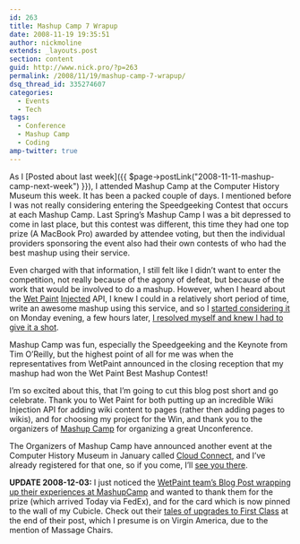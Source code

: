```yaml
---
id: 263
title: Mashup Camp 7 Wrapup
date: 2008-11-19 19:35:51
author: nickmoline
extends: _layouts.post
section: content
guid: http://www.nick.pro/?p=263
permalink: /2008/11/19/mashup-camp-7-wrapup/
dsq_thread_id: 335274607
categories:
  - Events
  - Tech
tags:
  - Conference
  - Mashup Camp
  - Coding
amp-twitter: true
---
```

As I [Posted about last week]({{ $page->postLink("2008-11-11-mashup-camp-next-week") }}), I attended Mashup Camp at the Computer History Museum this week. It has been a packed couple of days. I mentioned before I was not really considering entering the Speedgeeking Contest that occurs at each Mashup Camp. Last Spring&#8217;s Mashup Camp I was a bit depressed to come in last place, but this contest was different, this time they had one top prize (A MacBook Pro) awarded by attendee voting, but then the individual providers sponsoring the event also had their own contests of who had the best mashup using their service.

<!--more-->

<amp-twitter width="375" height="472" layout="responsive" data-tweetid="1010573893"></amp-twitter>

Even charged with that information, I still felt like I didn&#8217;t want to enter the competition, not really because of the agony of defeat, but because of the work that would be involved to do a mashup. However, when I heard about the [Wet Paint](http://www.wetpaint.com/) [Injected](http://www.wetpaintinjected.com/) API, I knew I could in a relatively short period of time, write an awesome mashup using this service, and so I [started considering it](http://twitter.com/NickMoline/status/1010573893) on Monday evening, a few hours later, [I resolved myself and knew I had to give it a shot](http://twitter.com/NickMoline/status/1010695410).

<amp-twitter width="375" height="472" layout="responsive" data-tweetid="1010695410"></amp-twitter>

Mashup Camp was fun, especially the Speedgeeking and the Keynote from Tim O&#8217;Reilly, but the highest point of all for me was when the representatives from WetPaint announced in the closing reception that my mashup had won the Wet Paint Best Mashup Contest!

I&#8217;m so excited about this, that I&#8217;m going to cut this blog post short and go celebrate. Thank you to Wet Paint for both putting up an incredible Wiki Injection API for adding wiki content to pages (rather then adding pages to wikis), and for choosing my project for the Win, and thank you to the organizers of [Mashup Camp](http://www.mashupcamp.com/) for organizing a great Unconference.

<amp-img class="alignright" src="{{ site.baseurl }}/wp-content/uploads/sites/4/2008/11/cc09_125x125an-imattending.gif" title="I&#039;m Attending Cloud Connect January 20-22, 2009" alt="I&#039;m Attending Cloud Connect January 20-22, 2009" width="125" height="125" layout="fixed"></amp-img>The Organizers of Mashup Camp have announced another event at the Computer History Museum in January called [Cloud Connect](http://www.cloudconnectevent.com/), and I&#8217;ve already registered for that one, so if you come, I&#8217;ll [see you there](http://www.cloudconnectevent.com/).

**UPDATE 2008-12-03:** I just noticed the [WetPaint team&#8217;s Blog Post wrapping up their experiences at MashupCamp](https://web.archive.org/web/20110812164552/http://blog.wetpaintinjected.com/?p=53) and wanted to thank them for the prize (which arrived Today via FedEx), and for the card which is now pinned to the wall of my Cubicle. Check out their [tales of upgrades to First Class](https://web.archive.org/web/20110812164552/http://blog.wetpaintinjected.com/?p=53) at the end of their post, which I presume is on Virgin America, due to the mention of Massage Chairs.

<amp-img src="{{ site.baseurl }}/wp-content/uploads/sites/4/2008/12/img_0001.webp" title="Wet Paint Prize and Swag" alt="Wet Paint Prize and Swag" width="1600" height="1200" layout="responsive" lightbox>
  <amp-img fallback src="{{ site.baseurl }}/wp-content/uploads/sites/4/2008/12/img_0001.jpg" title="Wet Paint Prize and Swag" alt="Wet Paint Prize and Swag" width="1600" height="1200" layout="responsive" lightbox></amp-img>
</amp-img>
